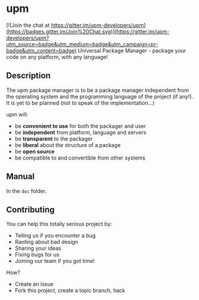 # upm

[![Join the chat at https://gitter.im/upm-developers/upm](https://badges.gitter.im/Join%20Chat.svg)](https://gitter.im/upm-developers/upm?utm_source=badge&utm_medium=badge&utm_campaign=pr-badge&utm_content=badge)
Universal Package Manager - package your code on any platform, with any language!

## Description
The upm package manager is to be a package manager independent from the operating system and the programming language of the project (if any!).  
It is yet to be planned (not to speak of the implementation...)

upm will:
 * be **convenient to use** for both the packager and user
 * be **independent** from platform, language and servers
 * be **transparent** to the packager
 * be **liberal** about the structure of a package
 * be **open source**
 * be compatible to and convertible from other systems

## Manual
In the `doc` folder.

## Contributing
You can help this totally serious project by:
 * Telling us if you encounter a bug
 * Ranting about bad design
 * Sharing your ideas
 * Fixing bugs for us
 * Joining our team if you got time! 

How?
 * Create an issue
 * Fork this project, create a topic branch, hack
